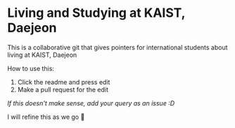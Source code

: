 # Living and Studying at KAIST, Daejeon

This is a collaborative git that gives pointers for international students about living at KAIST, Daejeon

How to use this:

1. Click the readme and press edit
2. Make a pull request for the edit

*If this doesn't make sense, add your query as an issue :D*

I will refine this as we go :city_sunrise:
